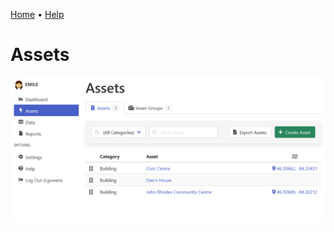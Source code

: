[Home](https://cityssm.github.io/EMILE/)
•
[Help](https://cityssm.github.io/EMILE/docs/)

# Assets

![Assets](images/assets.png)